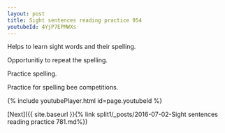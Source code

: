```yaml
---
layout: post
title: Sight sentences reading practice 954
youtubeId: 4YjP7EPMWXs
---
```

 
 
Helps to learn sight words and their spelling.

Opportunitiy to repeat the spelling. 

Practice spelling. 
 
Practice for spelling bee competitions. 
 
{% include youtubePlayer.html id=page.youtubeId %}
 
 

[Next]({{ site.baseurl }}{% link  split1/_posts/2016-07-02-Sight sentences reading practice 781.md%})
 

